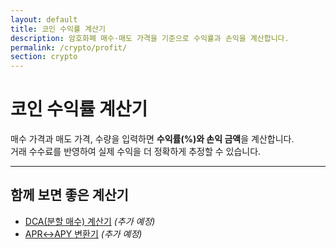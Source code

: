 ```yaml
---
layout: default
title: 코인 수익률 계산기
description: 암호화폐 매수·매도 가격을 기준으로 수익률과 손익을 계산합니다.
permalink: /crypto/profit/
section: crypto
---
```


# 코인 수익률 계산기

매수 가격과 매도 가격, 수량을 입력하면 **수익률(%)와 손익 금액**을 계산합니다.  
거래 수수료를 반영하여 실제 수익을 더 정확하게 추정할 수 있습니다.

---

## 함께 보면 좋은 계산기
- [DCA(분할 매수) 계산기](/crypto/dca/) _(추가 예정)_  
- [APR↔APY 변환기](/crypto/apr-apy/) _(추가 예정)_  
